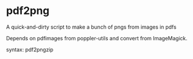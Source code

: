 # pdf2png
A quick-and-dirty script to make a bunch of pngs from images in pdfs

Depends on pdfimages from poppler-utils and convert from ImageMagick.

syntax: pdf2pngzip <pdfdirectory> <newdirectory>

